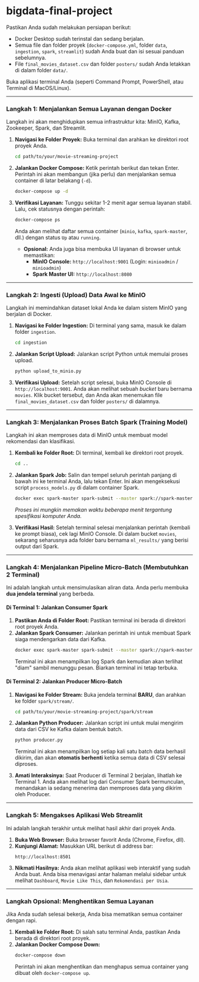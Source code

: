 # bigdata-final-project

Pastikan Anda sudah melakukan persiapan berikut:
* Docker Desktop sudah terinstal dan sedang berjalan.
* Semua file dan folder proyek (`docker-compose.yml`, folder `data`, `ingestion`, `spark`, `streamlit`) sudah Anda buat dan isi sesuai panduan sebelumnya.
* File `final_movies_dataset.csv` dan folder `posters/` sudah Anda letakkan di dalam folder `data/`.

Buka aplikasi terminal Anda (seperti Command Prompt, PowerShell, atau Terminal di MacOS/Linux).

---

### Langkah 1: Menjalankan Semua Layanan dengan Docker

Langkah ini akan menghidupkan semua infrastruktur kita: MinIO, Kafka, Zookeeper, Spark, dan Streamlit.

1.  **Navigasi ke Folder Proyek:**
    Buka terminal dan arahkan ke direktori root proyek Anda.
    ```bash
    cd path/to/your/movie-streaming-project
    ```

2.  **Jalankan Docker Compose:**
    Ketik perintah berikut dan tekan Enter. Perintah ini akan membangun (jika perlu) dan menjalankan semua container di latar belakang (`-d`).
    ```bash
    docker-compose up -d
    ```

3.  **Verifikasi Layanan:**
    Tunggu sekitar 1-2 menit agar semua layanan stabil. Lalu, cek statusnya dengan perintah:
    ```bash
    docker-compose ps
    ```
    Anda akan melihat daftar semua container (`minio`, `kafka`, `spark-master`, dll.) dengan status `Up` atau `running`.

    * **Opsional:** Anda juga bisa membuka UI layanan di browser untuk memastikan:
        * **MinIO Console:** `http://localhost:9001` (Login: `minioadmin` / `minioadmin`)
        * **Spark Master UI:** `http://localhost:8080`

---

### Langkah 2: Ingesti (Upload) Data Awal ke MinIO

Langkah ini memindahkan dataset lokal Anda ke dalam sistem MinIO yang berjalan di Docker.

1.  **Navigasi ke Folder Ingestion:**
    Di terminal yang sama, masuk ke dalam folder `ingestion`.
    ```bash
    cd ingestion
    ```

2.  **Jalankan Script Upload:**
    Jalankan script Python untuk memulai proses upload.
    ```bash
    python upload_to_minio.py
    ```

3.  **Verifikasi Upload:**
    Setelah script selesai, buka MinIO Console di `http://localhost:9001`. Anda akan melihat sebuah *bucket* baru bernama `movies`. Klik bucket tersebut, dan Anda akan menemukan file `final_movies_dataset.csv` dan folder `posters/` di dalamnya.

---

### Langkah 3: Menjalankan Proses Batch Spark (Training Model)

Langkah ini akan memproses data di MinIO untuk membuat model rekomendasi dan klasifikasi.

1.  **Kembali ke Folder Root:**
    Di terminal, kembali ke direktori root proyek.
    ```bash
    cd ..
    ```

2.  **Jalankan Spark Job:**
    Salin dan tempel seluruh perintah panjang di bawah ini ke terminal Anda, lalu tekan Enter. Ini akan mengeksekusi script `process_models.py` di dalam container Spark.
    ```bash
    docker exec spark-master spark-submit --master spark://spark-master:7077 --packages org.apache.hadoop:hadoop-aws:3.3.4,org.apache.spark:spark-sql-kafka-0-10_2.12:3.4.0 /opt/bitnami/spark/app/batch/process_models.py
    ```
    *Proses ini mungkin memakan waktu beberapa menit tergantung spesifikasi komputer Anda.*

3.  **Verifikasi Hasil:**
    Setelah terminal selesai menjalankan perintah (kembali ke prompt biasa), cek lagi MinIO Console. Di dalam bucket `movies`, sekarang seharusnya ada folder baru bernama `ml_results/` yang berisi output dari Spark.

---

### Langkah 4: Menjalankan Pipeline Micro-Batch (Membutuhkan 2 Terminal)

Ini adalah langkah untuk mensimulasikan aliran data. Anda perlu membuka **dua jendela terminal** yang berbeda.

#### Di Terminal 1: Jalankan Consumer Spark

1.  **Pastikan Anda di Folder Root:** Pastikan terminal ini berada di direktori root proyek Anda.
2.  **Jalankan Spark Consumer:**
    Jalankan perintah ini untuk membuat Spark siaga mendengarkan data dari Kafka.
    ```bash
    docker exec spark-master spark-submit --master spark://spark-master:7077 --packages org.apache.hadoop:hadoop-aws:3.3.4,org.apache.spark:spark-sql-kafka-0-10_2.12:3.4.0 /opt/bitnami/spark/app/stream/consumer.py
    ```
    Terminal ini akan menampilkan log Spark dan kemudian akan terlihat "diam" sambil menunggu pesan. Biarkan terminal ini tetap terbuka.

#### Di Terminal 2: Jalankan Producer Micro-Batch

1.  **Navigasi ke Folder Stream:** Buka jendela terminal **BARU**, dan arahkan ke folder `spark/stream/`.
    ```bash
    cd path/to/your/movie-streaming-project/spark/stream
    ```
2.  **Jalankan Python Producer:**
    Jalankan script ini untuk mulai mengirim data dari CSV ke Kafka dalam bentuk batch.
    ```bash
    python producer.py
    ```
    Terminal ini akan menampilkan log setiap kali satu batch data berhasil dikirim, dan akan **otomatis berhenti** ketika semua data di CSV selesai diproses.

3.  **Amati Interaksinya:**
    Saat Producer di Terminal 2 berjalan, lihatlah ke Terminal 1. Anda akan melihat log dari Consumer Spark bermunculan, menandakan ia sedang menerima dan memproses data yang dikirim oleh Producer.

---

### Langkah 5: Mengakses Aplikasi Web Streamlit

Ini adalah langkah terakhir untuk melihat hasil akhir dari proyek Anda.

1.  **Buka Web Browser:** Buka browser favorit Anda (Chrome, Firefox, dll).
2.  **Kunjungi Alamat:** Masukkan URL berikut di address bar:
    ```
    http://localhost:8501
    ```
3.  **Nikmati Hasilnya:** Anda akan melihat aplikasi web interaktif yang sudah Anda buat. Anda bisa menavigasi antar halaman melalui sidebar untuk melihat `Dashboard`, `Movie Like This`, dan `Rekomendasi per Usia`.

---

### Langkah Opsional: Menghentikan Semua Layanan

Jika Anda sudah selesai bekerja, Anda bisa mematikan semua container dengan rapi.

1.  **Kembali ke Folder Root:** Di salah satu terminal Anda, pastikan Anda berada di direktori root proyek.
2.  **Jalankan Docker Compose Down:**
    ```bash
    docker-compose down
    ```
    Perintah ini akan menghentikan dan menghapus semua container yang dibuat oleh `docker-compose up`.
